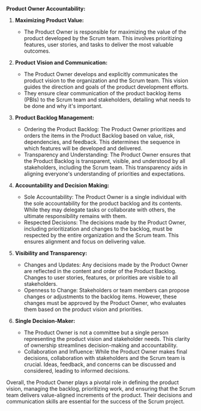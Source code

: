 
**Product Owner Accountability:**

1. **Maximizing Product Value:**
   - The Product Owner is responsible for maximizing the value of the product developed by the Scrum team. This involves prioritizing features, user stories, and tasks to deliver the most valuable outcomes.

2. **Product Vision and Communication:**
   - The Product Owner develops and explicitly communicates the product vision to the organization and the Scrum team. This vision guides the direction and goals of the product development efforts.
   - They ensure clear communication of the product backlog items (PBIs) to the Scrum team and stakeholders, detailing what needs to be done and why it's important.

3. **Product Backlog Management:**
   - Ordering the Product Backlog: The Product Owner prioritizes and orders the items in the Product Backlog based on value, risk, dependencies, and feedback. This determines the sequence in which features will be developed and delivered.
   - Transparency and Understanding: The Product Owner ensures that the Product Backlog is transparent, visible, and understood by all stakeholders, including the Scrum team. This transparency aids in aligning everyone's understanding of priorities and expectations.

4. **Accountability and Decision Making:**
   - Sole Accountability: The Product Owner is a single individual with the sole accountability for the product backlog and its contents. While they may delegate tasks or collaborate with others, the ultimate responsibility remains with them.
   - Respected Decisions: The decisions made by the Product Owner, including prioritization and changes to the backlog, must be respected by the entire organization and the Scrum team. This ensures alignment and focus on delivering value.

5. **Visibility and Transparency:**
   - Changes and Updates: Any decisions made by the Product Owner are reflected in the content and order of the Product Backlog. Changes to user stories, features, or priorities are visible to all stakeholders.
   - Openness to Change: Stakeholders or team members can propose changes or adjustments to the backlog items. However, these changes must be approved by the Product Owner, who evaluates them based on the product vision and priorities.

6. **Single Decision-Maker:**
   - The Product Owner is not a committee but a single person representing the product vision and stakeholder needs. This clarity of ownership streamlines decision-making and accountability.
   - Collaboration and Influence: While the Product Owner makes final decisions, collaboration with stakeholders and the Scrum team is crucial. Ideas, feedback, and concerns can be discussed and considered, leading to informed decisions.

Overall, the Product Owner plays a pivotal role in defining the product vision, managing the backlog, prioritizing work, and ensuring that the Scrum team delivers value-aligned increments of the product. Their decisions and communication skills are essential for the success of the Scrum project.
